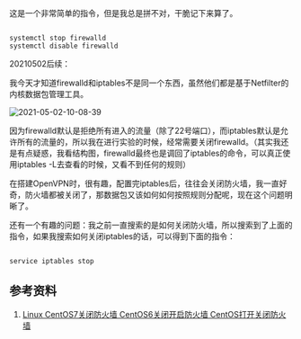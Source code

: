 这是一个非常简单的指令，但是我总是拼不对，干脆记下来算了。

~~~

systemctl stop firewalld
systemctl disable firewalld

~~~

20210502后续：

我今天才知道firewalld和iptables不是同一个东西，虽然他们都是基于Netfilter的内核数据包管理工具。

![2021-05-02-10-08-39](https://junjie2018sz.oss-cn-shenzhen.aliyuncs.com/images/2021-05-02-10-08-39.png)

因为firewalld默认是拒绝所有进入的流量（除了22号端口），而iptables默认是允许所有的流量的，所以我在进行实验的时候，经常需要关闭firewalld。（其实我还是有点疑惑，我看结构图，firewalld最终也是调回了iptables的命令，可以真正使用iptables -L去查看的时候，又看不到任何的规则）

在搭建OpenVPN时，很有趣，配置完iptables后，往往会关闭防火墙，我一直好奇，防火墙都被关闭了，那数据包又该如何如何按照规则分配呢，现在这个问题明晰了。

还有一个有趣的问题：我之前一直搜索的是如何关闭防火墙，所以搜索到了上面的指令，如果我搜索如何关闭iptables的话，可以得到下面的指令：

~~~

service iptables stop

~~~

## 参考资料

1. [Linux CentOS7关闭防火墙 CentOS6关闭开启防火墙 CentOS打开关闭防火墙](https://www.huaweicloud.com/articles/215b0cbccde290e8e820debc2bf3a397.html)